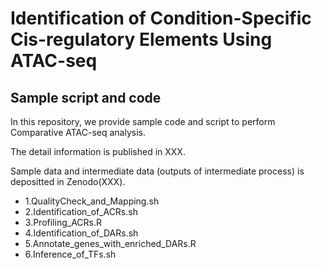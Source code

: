 # Identification of Condition-Specific Cis-regulatory Elements Using ATAC-seq

## Sample script and code
In this repository, we provide sample code and script to perform Comparative ATAC-seq analysis.

The detail information is published in XXX.

Sample data and intermediate data (outputs of intermediate process) is depositted in Zenodo(XXX).

* 1.QualityCheck_and_Mapping.sh
* 2.Identification_of_ACRs.sh
* 3.Profiling_ACRs.R
* 4.Identification_of_DARs.sh
* 5.Annotate_genes_with_enriched_DARs.R
* 6.Inference_of_TFs.sh
